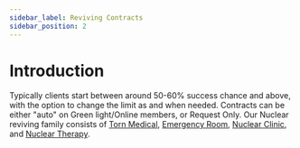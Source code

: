 ```yaml
---
sidebar_label: Reviving Contracts
sidebar_position: 2
---
```


# Introduction

Typically clients start between around 50-60% success chance and above, with the option to change the limit as and when needed. Contracts can be either "auto" on Green light/Online members, or Request Only. Our Nuclear reviving family consists of [Torn Medical](https://www.torn.com/factions.php?step=profile&ID=17133#/), [Emergency Room](https://www.torn.com/factions.php?step=profile&ID=9745#/), [Nuclear Clinic](https://www.torn.com/factions.php?step=profile&ID=21028#/), and [Nuclear Therapy](https://www.torn.com/factions.php?step=profile&ID=13851#/).
